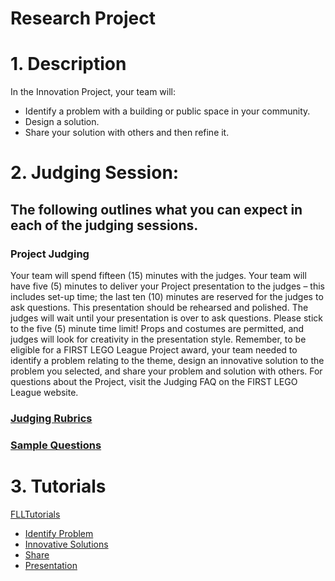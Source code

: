 # Research Project 

# 1. Description

In the Innovation Project, your team will:

* Identify a problem with a building or public space in your community.
* Design a solution.
* Share your solution with others and then refine it.


# 2. Judging Session:

## The following outlines what you can expect in each of the judging sessions.
### Project Judging

Your team will spend fifteen (15) minutes with the judges. Your team will have five (5) minutes to deliver your
Project presentation to the judges – this includes set-up time; the last ten (10) minutes are reserved for the
judges to ask questions. This presentation should be rehearsed and polished. The judges will wait until your
presentation is over to ask questions. Please stick to the five (5) minute time limit! Props and costumes are
permitted, and judges will look for creativity in the presentation style.
Remember, to be eligible for a FIRST LEGO League Project award, your team needed to identify a problem
relating to the theme, design an innovative solution to the problem you selected, and share your problem and
solution with others.
For questions about the Project, visit the Judging FAQ on the FIRST LEGO League website.

### [Judging Rubrics](rubricsProject.pdf)

### [Sample Questions](2-InterviewSampleQuestions-Project-Rick.pdf)

# 3. Tutorials

[FLLTutorials](http://flltutorials.com/Project.html)
* [Identify Problem](http://flltutorials.com/translations/en-us/Project/Identify.pdf)
* [Innovative Solutions](http://flltutorials.com/translations/en-us/Project/InnovativeSolution.pdf)
* [Share](http://flltutorials.com/translations/en-us/Project/Sharing.pdf)
* [Presentation](http://flltutorials.com/translations/en-us/Project/Presentation.pdf)

